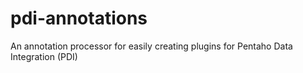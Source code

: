 pdi-annotations
===============

An annotation processor for easily creating plugins for Pentaho Data Integration (PDI)
